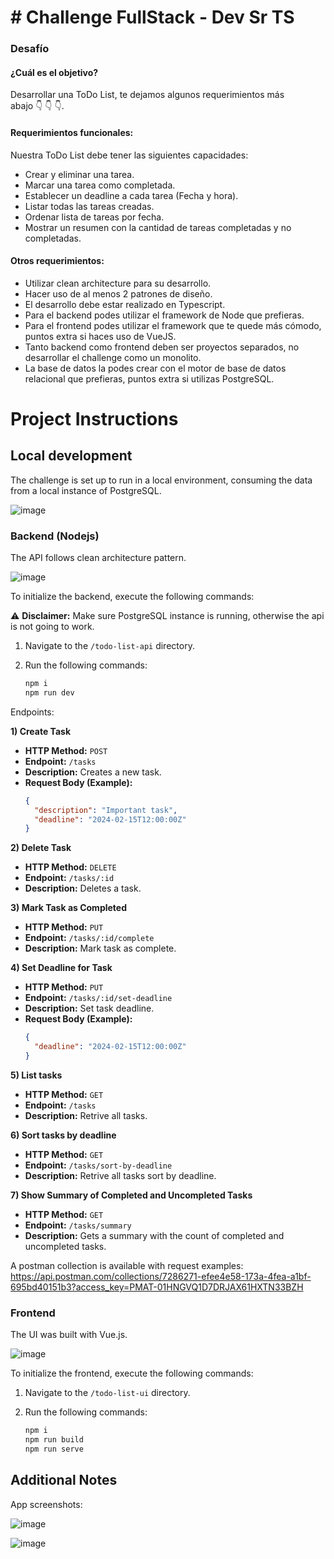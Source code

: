 # # Challenge FullStack - Dev Sr TS

### Desafío
#### **¿Cuál es el objetivo?**

Desarrollar una ToDo List, te dejamos algunos requerimientos más abajo 👇 👇 👇.

#### Requerimientos funcionales:

Nuestra ToDo List debe tener las siguientes capacidades:

- Crear y eliminar una tarea.
- Marcar una tarea como completada.
- Establecer un deadline a cada tarea (Fecha y hora).
- Listar todas las tareas creadas.
- Ordenar lista de tareas por fecha.
- Mostrar un resumen con la cantidad de tareas completadas y no completadas.

#### Otros requerimientos:

- Utilizar clean architecture para su desarrollo.
- Hacer uso de al menos 2 patrones de diseño.
- El desarrollo debe estar realizado en Typescript.
- Para el backend podes utilizar el framework de Node que prefieras.
- Para el frontend podes utilizar el framework que te quede más cómodo, puntos extra si haces uso de VueJS.
- Tanto backend como frontend deben ser proyectos separados, no desarrollar el challenge como un monolito.
- La base de datos la podes crear con el motor de base de datos relacional que prefieras, puntos extra si utilizas PostgreSQL.

# Project Instructions

## Local development

The challenge is set up to run in a local environment, consuming the data from a local instance of PostgreSQL. 

![image](https://kinsta.com/wp-content/uploads/2022/02/postgres-logo.png)

### Backend (Nodejs)

The API follows clean architecture pattern.

![image](https://blog.cleancoder.com/uncle-bob/images/2012-08-13-the-clean-architecture/CleanArchitecture.jpg)

To initialize the backend, execute the following commands:

⚠️ **Disclaimer:**
Make sure PostgreSQL instance is running, otherwise the api is not going to work.

1. Navigate to the `/todo-list-api` directory.
2. Run the following commands:

    ```bash
    npm i
    npm run dev
    ```

Endpoints:

**1) Create Task**
- **HTTP Method:** `POST`
- **Endpoint:** `/tasks`
- **Description:** Creates a new task.
- **Request Body (Example):**
  ```json
  {
    "description": "Important task",
    "deadline": "2024-02-15T12:00:00Z"
  }
  ```

**2) Delete Task**
- **HTTP Method:** `DELETE`
- **Endpoint:** `/tasks/:id`
- **Description:** Deletes a task.

**3) Mark Task as Completed**
- **HTTP Method:** `PUT`
- **Endpoint:** `/tasks/:id/complete`
- **Description:** Mark task as complete.

**4) Set Deadline for Task**
- **HTTP Method:** `PUT`
- **Endpoint:** `/tasks/:id/set-deadline`
- **Description:** Set task deadline.
- **Request Body (Example):**
  ```json
  {
    "deadline": "2024-02-15T12:00:00Z"
  }
  ```

**5) List tasks**
- **HTTP Method:** `GET`
- **Endpoint:** `/tasks`
- **Description:** Retrive all tasks.

**6) Sort tasks by deadline**
- **HTTP Method:** `GET`
- **Endpoint:** `/tasks/sort-by-deadline`
- **Description:** Retrive all tasks sort by deadline.

**7) Show Summary of Completed and Uncompleted Tasks**
- **HTTP Method:** `GET`
- **Endpoint:** `/tasks/summary`
- **Description:** Gets a summary with the count of completed and uncompleted tasks.

A postman collection is available with request examples: https://api.postman.com/collections/7286271-efee4e58-173a-4fea-a1bf-695bd40151b3?access_key=PMAT-01HNGVQ1D7DRJAX61HXTN33BZH

### Frontend

The UI was built with Vue.js.

![image](https://www.arsys.es/blog/file/uploads/2020/04/01-vuejs.jpg)

To initialize the frontend, execute the following commands:
1. Navigate to the `/todo-list-ui` directory.
2. Run the following commands:

    ```bash
    npm i
	npm run build
    npm run serve
    ```
	
## Additional Notes

App screenshots:

![image](https://i.ibb.co/vk6fcmY/Captura-de-pantalla-2024-02-02-a-la-s-10-47-58.png)

![image](https://i.ibb.co/XLWk5VR/Captura-de-pantalla-2024-02-02-a-la-s-10-47-09.png)
